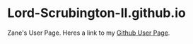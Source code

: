 # Lord-Scrubington-II.github.io
Zane's User Page.
Heres a link to my [Github User Page](https://lord-scrubington-ii.github.io/).